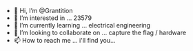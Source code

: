 - 👋 Hi, I’m @Grantition
- 👀 I’m interested in ... 23579
- 🌱 I’m currently learning ... electrical engineering
- 💞️ I’m looking to collaborate on ... capture the flag / hardware
- 📫 How to reach me ... i'll find you...

<!---
Grantition/Grantition is a ✨ special ✨ repository because its `README.md` (this file) appears on your GitHub profile.
You can click the Preview link to take a look at your changes.
--->

